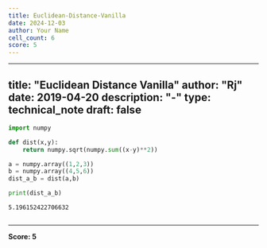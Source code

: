 ```yaml
---
title: Euclidean-Distance-Vanilla
date: 2024-12-03
author: Your Name
cell_count: 6
score: 5
---
```


---
title: "Euclidean Distance Vanilla"
author: "Rj"
date: 2019-04-20
description: "-"
type: technical_note
draft: false
---

```python
import numpy
```


```python
def dist(x,y):   
    return numpy.sqrt(numpy.sum((x-y)**2))
```


```python
a = numpy.array((1,2,3))
b = numpy.array((4,5,6))
dist_a_b = dist(a,b)
```


```python
print(dist_a_b)
```

    5.196152422706632



```python

```


---
**Score: 5**
